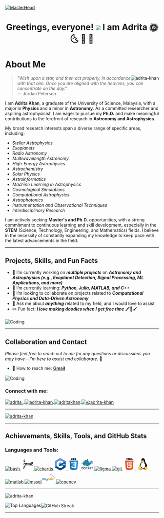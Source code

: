[![MasterHead](https://user-images.githubusercontent.com/74038190/241765440-80728820-e06b-4f96-9c9e-9df46f0cc0a5.gif)](https://Adrita-Khan.io)

<h1 align="center">
  Greetings, everyone! 
  <img src="https://media.giphy.com/media/hvRJCLFzcasrR4ia7z/giphy.gif" width="25"> 
  I am Adrita 🌞 🌜 🌠 🔭
</h1>

# About Me

<p>
  <img align="right" src="https://github.com/Adrita-Khan/Contents-for-Website/blob/main/tumblr_mrxy31I2kv1qztvpwo2_500.gif" alt="adrita-khan" />
</p>

> *"Wish upon a star, and then act properly, in accordance with that aim. Once you are aligned with the heavens, you can concentrate on the day."*  
> — Jordan Peterson

I am **Adrita Khan**, a graduate of the University of Science, Malaysia, with a major in **Physics** and a minor in **Astronomy**. As a committed researcher and aspiring astrophysicist, I am eager to pursue my **Ph.D.** and make meaningful contributions to the forefront of research in **Astronomy and Astrophysics**.

My broad research interests span a diverse range of specific areas, including:

- *Stellar Astrophysics*
- *Exoplanets*
- *Radio Astronomy*
- *Multiwavelength Astronomy*
- *High-Energy Astrophysics*
- *Astrochemistry*
- *Solar Physics*
- *Astroinformatics*
- *Machine Learning in Astrophysics*
- *Cosmological Simulations*
- *Computational Astrophysics*
- *Astrophotonics*
- *Instrumentation and Observational Techniques*
- *Interdisciplinary Research*

I am actively seeking **Master's and Ph.D.** opportunities, with a strong commitment to continuous learning and skill development, especially in the **STEM** (Science, Technology, Engineering, and Mathematics) fields. I believe in the necessity of constantly expanding my knowledge to keep pace with the latest advancements in the field.

---
## Projects, Skills, and Fun Facts

- 🔭 I’m currently working on ***multiple projects*** on ***Astronomy and Astrophysics (e.g., Exoplanet Detection, Signal Processing, ML Applications, and more)***
- 🌌 I’m currently learning: ***Python, Julia, MATLAB, and C++***
- 🤝 I’m looking to collaborate on projects related to ***Computational Physics and Data-Driven Astronomy***
- 💬 Ask me about ***anything*** related to my field, and I would love to assist
- ✏️ Fun fact: ***I love making doodles when I get free time*** 🖍️🎨🖌️

<p>
  <img align="middle" alt="Coding" width="400" src="https://user-images.githubusercontent.com/74038190/271839927-f5d2d866-d25c-4873-8d82-425d2c62fc2e.gif">
</p>

---
## Collaboration and Contact

*Please feel free to reach out to me for any questions or discussions you may have – I'm here to assist and collaborate.* 🤝
- 📧 How to reach me: **[Gmail](mailto:adrita.khan.official@gmail.com)** 

<p>
  <img align="center" alt="Coding" width="400" src="https://github.com/Adrita-Khan/Contents-for-Website/blob/main/tumblr_8c9df5ba1a4f823ab221d4c15125d325_187797b1_1280.gif">
</p>

<h3 align="left">Connect with me:</h3>
<p align="left">
  <a href="https://twitter.com/adrita_" target="_blank">
    <img align="center" src="https://raw.githubusercontent.com/rahuldkjain/github-profile-readme-generator/master/src/images/icons/Social/twitter.svg" alt="adrita_" height="30" width="40" />
  </a>
  <a href="https://linkedin.com/in/adrita-khan" target="_blank">
    <img align="center" src="https://raw.githubusercontent.com/rahuldkjain/github-profile-readme-generator/master/src/images/icons/Social/linked-in-alt.svg" alt="adrita-khan" height="30" width="40" />
  </a>
  <a href="https://kaggle.com/adritakhan" target="_blank">
    <img align="center" src="https://raw.githubusercontent.com/rahuldkjain/github-profile-readme-generator/master/src/images/icons/Social/kaggle.svg" alt="adritakhan" height="30" width="40" />
  </a>
  <a href="https://medium.com/@adrita-khan" target="_blank">
    <img align="center" src="https://raw.githubusercontent.com/rahuldkjain/github-profile-readme-generator/master/src/images/icons/Social/medium.svg" alt="@adrita-khan" height="30" width="40" />
  </a>
</p>

---

<p align="left">
  <a href="https://github.com/ryo-ma/github-profile-trophy">
    <img src="https://github-profile-trophy.vercel.app/?username=adrita-khan" alt="adrita-khan" />
  </a>
</p>

---
## Achievements, Skills, Tools, and GitHub Stats

<h3 align="left">Languages and Tools:</h3>
<p align="left">
  <a href="https://www.gnu.org/software/bash/" target="_blank" rel="noreferrer">
    <img src="https://www.vectorlogo.zone/logos/gnu_bash/gnu_bash-icon.svg" alt="bash" width="40" height="40"/>
  </a>
  <a href="https://canvasjs.com" target="_blank" rel="noreferrer">
    <img src="https://raw.githubusercontent.com/Hardik0307/Hardik0307/master/assets/canvasjs-charts.svg" alt="canvasjs" width="40" height="40"/> 
  </a>
  <a href="https://www.chartjs.org" target="_blank" rel="noreferrer">
    <img src="https://www.chartjs.org/media/logo-title.svg" alt="chartjs" width="40" height="40"/> 
  </a>
  <a href="https://www.w3schools.com/cpp/" target="_blank" rel="noreferrer">
    <img src="https://raw.githubusercontent.com/devicons/devicon/master/icons/cplusplus/cplusplus-original.svg" alt="cplusplus" width="40" height="40"/> 
  </a>
  <a href="https://www.w3schools.com/css/" target="_blank" rel="noreferrer">
    <img src="https://raw.githubusercontent.com/devicons/devicon/master/icons/css3/css3-original-wordmark.svg" alt="css3" width="40" height="40"/> 
  </a>
  <a href="https://www.docker.com/" target="_blank" rel="noreferrer">
    <img src="https://raw.githubusercontent.com/devicons/devicon/master/icons/docker/docker-original-wordmark.svg" alt="docker" width="40" height="40"/> 
  </a>
  <a href="https://www.figma.com/" target="_blank" rel="noreferrer">
    <img src="https://www.vectorlogo.zone/logos/figma/figma-icon.svg" alt="figma" width="40" height="40"/> 
  </a>
  <a href="https://git-scm.com/" target="_blank" rel="noreferrer">
    <img src="https://www.vectorlogo.zone/logos/git-scm/git-scm-icon.svg" alt="git" width="40" height="40"/> 
  </a>
  <a href="https://www.w3.org/html/" target="_blank" rel="noreferrer">
    <img src="https://raw.githubusercontent.com/devicons/devicon/master/icons/html5/html5-original-wordmark.svg" alt="html5" width="40" height="40"/> 
  </a>
  <a href="https://www.linux.org/" target="_blank" rel="noreferrer">
    <img src="https://raw.githubusercontent.com/devicons/devicon/master/icons/linux/linux-original.svg" alt="linux" width="40" height="40"/> 
  </a>
  <a href="https://www.mathworks.com/" target="_blank" rel="noreferrer">
    <img src="https://upload.wikimedia.org/wikipedia/commons/2/21/Matlab_Logo.png" alt="matlab" width="40" height="40"/> 
  </a>
  <a href="https://www.microsoft.com/en-us/sql-server" target="_blank" rel="noreferrer">
    <img src="https://www.svgrepo.com/show/303229/microsoft-sql-server-logo.svg" alt="mssql" width="40" height="40"/> 
  </a>
  <a href="https://www.mysql.com/" target="_blank" rel="noreferrer">
    <img src="https://raw.githubusercontent.com/devicons/devicon/master/icons/mysql/mysql-original-wordmark.svg" alt="mysql" width="40" height="40"/> 
  </a>
  <a href="https://opencv.org/" target="_blank" rel="noreferrer">
    <img src="https://www.vectorlogo.zone/logos/opencv/opencv-icon.svg" alt="opencv" width="40" height="40"/> 
  </a>
</p>

---

<!-- Profile Views Counter -->
<p align="left">
  <img src="https://komarev.com/ghpvc/?username=adrita-khan&label=Profile%20views&color=0e75b6&style=flat" alt="adrita-khan" />
</p>

<p>
  <img align="left" src="https://github-readme-stats.vercel.app/api/top-langs?username=adrita-khan&show_icons=true&locale=en&layout=compact" alt="Top Languages" />
</p>
<p>
  <img align="center" src="https://github-readme-streak-stats.herokuapp.com/?user=adrita-khan&" alt="GitHub Streak" />
</p>

---
